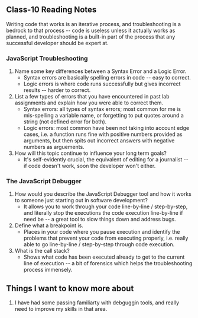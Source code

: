 ## Class-10 Reading Notes  
<p>Writing code that works is an iterative process, and troubleshooting is a bedrock to that process -- code is useless unless it actually works as planned, and troubleshooting is a built-in part of the process that any successful developer should be expert at.</p>

### JavaScript Troubleshooting

1. Name some key differences between a Syntax Error and a Logic Error.
    * Syntax errors are basically spelling errors in code -- easy to correct.
    * Logic errors is where code runs successfully but gives incorrect results -- harder to correct.
2. List a few types of errors that you have encountered in past lab assignments and explain how you were able to correct them.
    * Syntax errors: all types of syntax errors; most common for me is mis-spelling a variable name, or forgetting to put quotes around a string (not defined error for both).
    * Logic errors: most common have been not taking into account edge cases, i.e. a function runs fine with positive numbers provided as arguments, but then spits out incorrect answers with negative numbers as arguements.
3. How will this topic continue to influence your long term goals?
    * It's self-evidently crucial, the equivalent of editing for a journalist -- if code doesn't work, soon the developer won't either.

### The JavaScript Debugger

1. How would you describe the JavaScript Debugger tool and how it works to someone just starting out in software development?
    *  It allows you to work through your code line-by-line / step-by-step, and literally stop the executions the code execution line-by-line if need be -- a great tool to slow things down and address bugs.
2. Define what a breakpoint is.
    * Places in your code where you pause execution and identify the problems that prevent your code from executing properly, i.e. really able to go line-by-line / step-by-step through code execution.
3. What is the call stack?
    * Shows what code has been executed already to get to the current line of execution -- a bit of forensics which helps the troubleshooting process immensely.

## Things I want to know more about

1. I have had some passing familiarty with debguggin tools, and really need to improve my skills in that area.